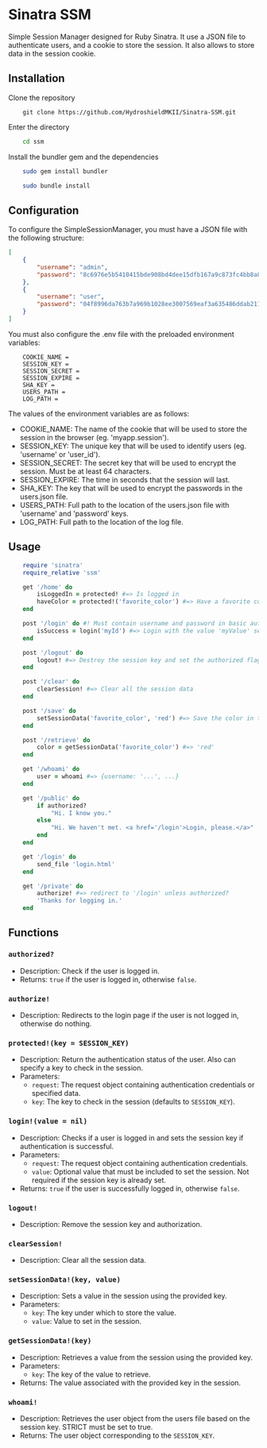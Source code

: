 # Sinatra SSM
 Simple Session Manager designed for Ruby Sinatra. It use a JSON file to authenticate users, and a cookie to store the session. It also allows to store data in the session cookie.

## Installation
Clone the repository
```
    git clone https://github.com/HydroshieldMKII/Sinatra-SSM.git
```
Enter the directory
```bash
    cd ssm
```
Install the bundler gem and the dependencies
```bash
    sudo gem install bundler
```
```bash
    sudo bundle install
```

## Configuration
To configure the SimpleSessionManager, you must have a JSON file with the following structure:
```json
[
    {
        "username": "admin",
        "password": "8c6976e5b5410415bde908bd4dee15dfb167a9c873fc4bb8a81f6f2ab448a918"
    },
    {
        "username": "user",
        "password": "04f8996da763b7a969b1028ee3007569eaf3a635486ddab211d512c85b9df8fb"
    }
]
```
You must also configure the .env file with the preloaded environment variables:
```env
    COOKIE_NAME = 
    SESSION_KEY = 
    SESSION_SECRET = 
    SESSION_EXPIRE = 
    SHA_KEY = 
    USERS_PATH =
    LOG_PATH =
```
The values of the environment variables are as follows:
- COOKIE_NAME: The name of the cookie that will be used to store the session in the browser (eg. 'myapp.session').
- SESSION_KEY: The unique key that will be used to identify users (eg. 'username' or 'user_id').
- SESSION_SECRET: The secret key that will be used to encrypt the session. Must be at least 64 characters.
- SESSION_EXPIRE: The time in seconds that the session will last.
- SHA_KEY: The key that will be used to encrypt the passwords in the users.json file.
- USERS_PATH: Full path to the location of the users.json file with 'username' and 'password' keys.
- LOG_PATH: Full path to the location of the log file.

## Usage
```ruby
    require 'sinatra'
    require_relative 'ssm'

    get '/home' do
        isLoggedIn = protected! #=> Is logged in
        haveColor = protected!('favorite_color') #=> Have a favorite color set in the cookie
    end

    post '/login' do #! Must contain username and password in basic auth request !#
        isSuccess = login('myId') #=> Login with the value 'myValue' set in the unique SESSION_KEY
    end

    post '/logout' do
        logout! #=> Destroy the session key and set the authorized flag to false
    end

    post '/clear' do
        clearSession! #=> Clear all the session data
    end

    post '/save' do
        setSessionData('favorite_color', 'red') #=> Save the color in the cookie
    end

    post '/retrieve' do
        color = getSessionData('favorite_color') #=> 'red'
    end

    get '/whoami' do
        user = whoami #=> {username: '...', ...}
    end

    get '/public' do
        if authorized?
            "Hi. I know you."
        else
            "Hi. We haven't met. <a href='/login'>Login, please.</a>"
        end
    end

    get '/login' do
        send_file 'login.html'
    end

    get '/private' do
        authorize! #=> redirect to '/login' unless authorized?
        'Thanks for logging in.'
    end
```

## Functions

### `authorized?`
- Description: Check if the user is logged in.
- Returns: `true` if the user is logged in, otherwise `false`.

### `authorize!`
- Description: Redirects to the login page if the user is not logged in, otherwise do nothing.

### `protected!(key = SESSION_KEY)`
- Description: Return the authentication status of the user. Also can specify a key to check in the session.
- Parameters:
  - `request`: The request object containing authentication credentials or specified data.
  - `key`: The key to check in the session (defaults to `SESSION_KEY`).

### `login!(value = nil)`
- Description: Checks if a user is logged in and sets the session key if authentication is successful.
- Parameters:
  - `request`: The request object containing authentication credentials.
  - `value`: Optional value that must be included to set the session. Not required if the session key is already set.
- Returns: `true` if the user is successfully logged in, otherwise `false`.

### `logout!`
- Description: Remove the session key and authorization.

### `clearSession!`
- Description: Clear all the session data.

### `setSessionData!(key, value)`
- Description: Sets a value in the session using the provided key.
- Parameters:
  - `key`: The key under which to store the value.
  - `value`: Value to set in the session.

### `getSessionData!(key)`
- Description: Retrieves a value from the session using the provided key.
- Parameters:
  - `key`: The key of the value to retrieve.
- Returns: The value associated with the provided key in the session.

### `whoami!`
- Description: Retrieves the user object from the users file based on the session key. STRICT must be set to true.
- Returns: The user object corresponding to the `SESSION_KEY`.


    

